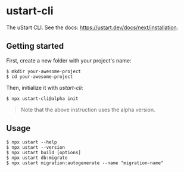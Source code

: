 # ustart-cli

The uStart CLI. See the docs: https://ustart.dev/docs/next/installation.

## Getting started

First, create a new folder with your project's name:

```
$ mkdir your-awesome-project
$ cd your-awesome-project
```

Then, initialize it with *ustart-cli*:

```
$ npx ustart-cli@alpha init
```

> Note that the above instruction uses the alpha version.

## Usage

```
$ npx ustart --help
$ npx ustart --version
$ npx ustart build [options]
$ npx ustart db:migrate
$ npx ustart migration:autogenerate --name "migration-name"
```
